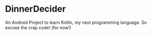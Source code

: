 # DinnerDecider
An Android Project to learn Kotlin, my next programming language. 
So excuse the crap code! (for now!)
